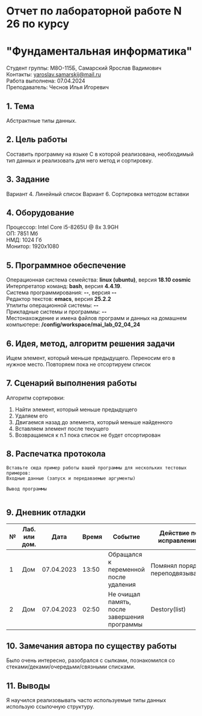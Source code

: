 # Отчет по лабораторной работе N 26 по курсу
# "Фундаментальная информатика"

Студент группы: M8О-115Б, Самарский Ярослав Вадимович\
Контакты: yaroslav.samarskij@mail.ru \
Работа выполнена: 07.04.2024\
Преподаватель: Чеснов Илья Игоревич

## 1. Тема

Абстрактные типы данных.

## 2. Цель работы

Составить программу на языке C в которой реализована, необходимый тип данных и реализовать для него метод и сортировку.

## 3. Задание

Вариант 4. Линейный список
Вариант 6. Сортировка методом вставки

## 4. Оборудование

Процессор: Intel Core i5-8265U @ 8x 3.9GH\
ОП: 7851 Мб\
НМД: 1024 Гб\
Монитор: 1920x1080

## 5. Программное обеспечение

Операционная система семейства: **linux (ubuntu)**, версия **18.10 cosmic**\
Интерпретатор команд: **bash**, версия **4.4.19**.\
Система программирования: **--**, версия **--**\
Редактор текстов: **emacs**, версия **25.2.2**\
Утилиты операционной системы: **--**\
Прикладные системы и программы: **--**\
Местонахождение и имена файлов программ и данных на домашнем компьютере: **/config/workspace/mai_lab_02_04_24**

## 6. Идея, метод, алгоритм решения задачи

Ищем элемент, который меньше предыдущего. Переносим его в нужное место. Повторяем пока не отсортируем список

## 7. Сценарий выполнения работы

Алгоритм сортировки:
1. Найти элемент, который меньше предыдущего
2. Удаляем его
3. Двигаемся назад до элемента, который меньше найденного
4. Вставляем элемент после текущего
5. Возвращаемся к п.1 пока список не будет отсортирован

## 8. Распечатка протокола

```
Вставьте сюда пример работы вашей программы для нескольких тестовых примеров:
Входные данные (запуск и передаваемые аргументы)

Вывод программы


```

## 9. Дневник отладки

| № | Лаб. или дом. | Дата       | Время | Событие                                      | Действие по исправлению          | Примечание                |
|---|---------------|------------|-------|----------------------------------------------|----------------------------------|---------------------------|
|1  | Дом           | 07.04.2023 | 13:50 | Обращался к переменной после удаления        | Помянял порядок переподвязывания | ошибка Segmentation fault |
|2  | Дом           | 07.04.2023 | 02:50 | Не очищал память, после завершения программы | Destory(list)                    | valgrind ругался          |

## 10. Замечания автора по существу работы

Было очень интересно, разобрался с сылками, познакомился со стеками/деками/очередьми/связными списками.

## 11. Выводы

Я научился реализовывать часто используемые типы данных использую ссылочную структуру.


